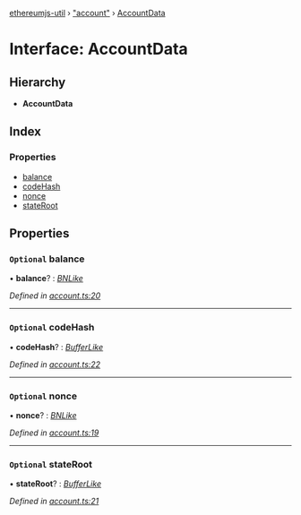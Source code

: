 [ethereumjs-util](../README.md) › ["account"](../modules/_account_.md) › [AccountData](_account_.accountdata.md)

# Interface: AccountData

## Hierarchy

* **AccountData**

## Index

### Properties

* [balance](_account_.accountdata.md#optional-balance)
* [codeHash](_account_.accountdata.md#optional-codehash)
* [nonce](_account_.accountdata.md#optional-nonce)
* [stateRoot](_account_.accountdata.md#optional-stateroot)

## Properties

### `Optional` balance

• **balance**? : *[BNLike](../modules/_types_.md#bnlike)*

*Defined in [account.ts:20](https://github.com/ethereumjs/ethereumjs-util/blob/master/src/account.ts#L20)*

___

### `Optional` codeHash

• **codeHash**? : *[BufferLike](../modules/_types_.md#bufferlike)*

*Defined in [account.ts:22](https://github.com/ethereumjs/ethereumjs-util/blob/master/src/account.ts#L22)*

___

### `Optional` nonce

• **nonce**? : *[BNLike](../modules/_types_.md#bnlike)*

*Defined in [account.ts:19](https://github.com/ethereumjs/ethereumjs-util/blob/master/src/account.ts#L19)*

___

### `Optional` stateRoot

• **stateRoot**? : *[BufferLike](../modules/_types_.md#bufferlike)*

*Defined in [account.ts:21](https://github.com/ethereumjs/ethereumjs-util/blob/master/src/account.ts#L21)*
